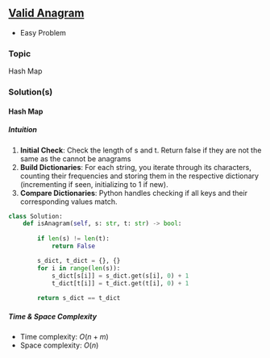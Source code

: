 ## [Valid Anagram](https://leetcode.com/problems/valid-anagram/?envType=problem-list-v2&envId=n4zsywl6)
* Easy Problem

### Topic
Hash Map

### Solution(s)
#### Hash Map
##### Intuition
1. **Initial Check**: Check the length of s and t. Return false if they are not the same as the cannot be anagrams
2. **Build Dictionaries**: For each string, you iterate through its characters, counting their frequencies and storing them in the respective dictionary (incrementing if seen, initializing to 1 if new).
3. **Compare Dictionaries**: Python handles checking if all keys and their corresponding values match.

```py
class Solution:
    def isAnagram(self, s: str, t: str) -> bool:
        
        if len(s) != len(t):
            return False

        s_dict, t_dict = {}, {}
        for i in range(len(s)):
            s_dict[s[i]] = s_dict.get(s[i], 0) + 1
            t_dict[t[i]] = t_dict.get(t[i], 0) + 1
        
        return s_dict == t_dict
```

##### Time & Space Complexity
* Time complexity: $O(n + m)$
* Space complexity: $O(n)$


